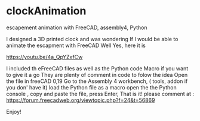 # clockAnimation
escapement animation with FreeCAD, assembly4, Python

I designed a 3D printed clock and was wondering If I would be able to animate the escapment with FreeCAD
Well Yes, here it is

https://youtu.be/4a_QpYZxfCw

I included th eFreeCAD files as well as the Python code Macro if you want to give it a go
They are plenty of comment in code to folow the idea
Open the file in freeCAD 0,19
Go to the Assembly 4 workbench, ( tools, addon if you don' have it)
load the Python file as a macro
open the the Python console , copy and paste the file, press Enter, That is it!
please comment at :
https://forum.freecadweb.org/viewtopic.php?f=24&t=56869

Enjoy!

